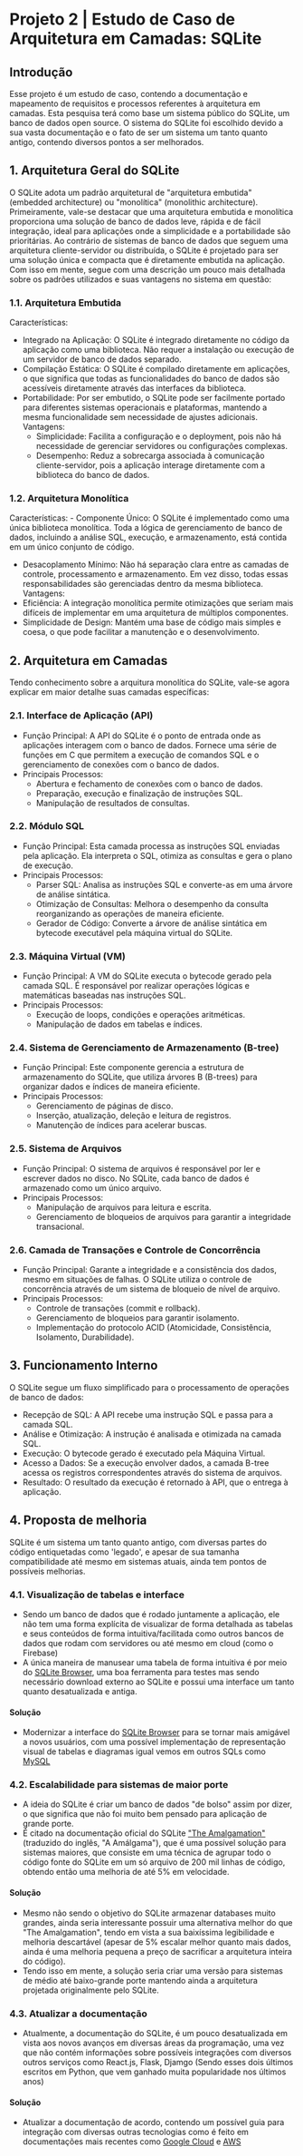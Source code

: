 # Projeto 2 | Estudo de Caso de Arquitetura em Camadas: SQLite
## Introdução
Esse projeto é um estudo de caso, contendo a documentação e mapeamento de requisitos e processos referentes à arquitetura em camadas. Esta pesquisa terá como base um sistema público do SQLite, um banco de dados open source.
O sistema do SQLite foi escolhido devido a sua vasta documentação e o fato de ser um sistema um tanto quanto antigo, contendo diversos pontos a ser melhorados.

## 1. Arquitetura Geral do SQLite
  O SQLite adota um padrão arquitetural de "arquitetura embutida" (embedded architecture) ou "monolítica" (monolithic architecture).
  Primeiramente, vale-se destacar que uma arquitetura embutida e monolítica proporciona uma solução de banco de dados leve, rápida e de fácil integração, ideal para aplicações onde a simplicidade e a portabilidade são prioritárias. Ao contrário de sistemas de banco de dados que seguem uma arquitetura cliente-servidor ou distribuída, o SQLite é projetado para ser uma solução única e compacta que é diretamente embutida na aplicação.
  Com isso em mente, segue com uma descrição um pouco mais detalhada sobre os padrões utilizados e suas vantagens no sistema em questão:
### 1.1. Arquitetura Embutida
  Características:
  - Integrado na Aplicação: O SQLite é integrado diretamente no código da aplicação como uma biblioteca. Não requer a instalação ou execução de um servidor de banco de dados separado.
  - Compilação Estática: O SQLite é compilado diretamente em aplicações, o que significa que todas as funcionalidades do banco de dados são acessíveis diretamente através das interfaces da biblioteca.
  - Portabilidade: Por ser embutido, o SQLite pode ser facilmente portado para diferentes sistemas operacionais e plataformas, mantendo a mesma funcionalidade sem necessidade de ajustes adicionais.
  Vantagens:
    - Simplicidade: Facilita a configuração e o deployment, pois não há necessidade de gerenciar servidores ou configurações complexas.
    - Desempenho: Reduz a sobrecarga associada à comunicação cliente-servidor, pois a aplicação interage diretamente com a biblioteca do banco de dados.
### 1.2. Arquitetura Monolítica
  Características:
    - Componente Único: O SQLite é implementado como uma única biblioteca monolítica. Toda a lógica de gerenciamento de banco de dados, incluindo a análise SQL, execução, e armazenamento, está contida em um único conjunto de código.
  - Desacoplamento Mínimo: Não há separação clara entre as camadas de controle, processamento e armazenamento. Em vez disso, todas essas responsabilidades são gerenciadas dentro da mesma biblioteca.
  Vantagens:
  - Eficiência: A integração monolítica permite otimizações que seriam mais difíceis de implementar em uma arquitetura de múltiplos componentes.
  - Simplicidade de Design: Mantém uma base de código mais simples e coesa, o que pode facilitar a manutenção e o desenvolvimento.

## 2. Arquitetura em Camadas
  Tendo conhecimento sobre a arquitura monolítica do SQLite, vale-se agora explicar em maior detalhe suas camadas específicas:
### 2.1. Interface de Aplicação (API)
- Função Principal: A API do SQLite é o ponto de entrada onde as aplicações interagem com o banco de dados. Fornece uma série de funções em C que permitem a execução de comandos SQL e o gerenciamento de conexões com o banco de dados.
- Principais Processos:
  - Abertura e fechamento de conexões com o banco de dados.
  - Preparação, execução e finalização de instruções SQL.
  - Manipulação de resultados de consultas.
### 2.2. Módulo SQL
- Função Principal: Esta camada processa as instruções SQL enviadas pela aplicação. Ela interpreta o SQL, otimiza as consultas e gera o plano de execução.
- Principais Processos:
  - Parser SQL: Analisa as instruções SQL e converte-as em uma árvore de análise sintática.
  - Otimização de Consultas: Melhora o desempenho da consulta reorganizando as operações de maneira eficiente.
  - Gerador de Código: Converte a árvore de análise sintática em bytecode executável pela máquina virtual do SQLite.
### 2.3. Máquina Virtual (VM)
- Função Principal: A VM do SQLite executa o bytecode gerado pela camada SQL. É responsável por realizar operações lógicas e matemáticas baseadas nas instruções SQL.
- Principais Processos:
  - Execução de loops, condições e operações aritméticas.
  - Manipulação de dados em tabelas e índices.
### 2.4. Sistema de Gerenciamento de Armazenamento (B-tree)
- Função Principal: Este componente gerencia a estrutura de armazenamento do SQLite, que utiliza árvores B (B-trees) para organizar dados e índices de maneira eficiente.
- Principais Processos:
  - Gerenciamento de páginas de disco.
  - Inserção, atualização, deleção e leitura de registros.
  - Manutenção de índices para acelerar buscas.
### 2.5. Sistema de Arquivos
- Função Principal: O sistema de arquivos é responsável por ler e escrever dados no disco. No SQLite, cada banco de dados é armazenado como um único arquivo.
- Principais Processos:
  - Manipulação de arquivos para leitura e escrita.
  - Gerenciamento de bloqueios de arquivos para garantir a integridade transacional.
### 2.6. Camada de Transações e Controle de Concorrência
- Função Principal: Garante a integridade e a consistência dos dados, mesmo em situações de falhas. O SQLite utiliza o controle de concorrência através de um sistema de bloqueio de nível de arquivo.
- Principais Processos:
  - Controle de transações (commit e rollback).
  - Gerenciamento de bloqueios para garantir isolamento.
  - Implementação do protocolo ACID (Atomicidade, Consistência, Isolamento, Durabilidade).

## 3. Funcionamento Interno
O SQLite segue um fluxo simplificado para o processamento de operações de banco de dados:

- Recepção de SQL: A API recebe uma instrução SQL e passa para a camada SQL.
- Análise e Otimização: A instrução é analisada e otimizada na camada SQL.
- Execução: O bytecode gerado é executado pela Máquina Virtual.
- Acesso a Dados: Se a execução envolver dados, a camada B-tree acessa os registros correspondentes através do sistema de arquivos.
- Resultado: O resultado da execução é retornado à API, que o entrega à aplicação.

## 4. Proposta de melhoria
  SQLite é um sistema um tanto quanto antigo, com diversas partes do código entiquetadas como 'legado', e apesar de sua tamanha compatibilidade até mesmo em sistemas atuais, ainda tem pontos de possíveis melhorias.

### 4.1. Visualização de tabelas e interface
- Sendo um banco de dados que é rodado juntamente a aplicação, ele não tem uma forma explícita de visualizar de forma detalhada as tabelas e seus conteúdos de forma intuitiva/facilitada como outros bancos de dados que rodam com servidores ou até mesmo em cloud (como o Firebase)
- A única maneira de manusear uma tabela de forma intuitiva é por meio do [SQLite Browser](https://sqlitebrowser.org/), uma boa ferramenta para testes mas sendo necessário download externo ao SQLite e possui uma interface um tanto quanto desatualizada e antiga.
#### Solução
- Modernizar a interface do [SQLite Browser](https://sqlitebrowser.org/) para se tornar mais amigável a novos usuários, com uma possível implementação de representação visual de tabelas e diagramas igual vemos em outros SQLs como [MySQL](https://www.mysql.com)

### 4.2. Escalabilidade para sistemas de maior porte
- A ideia do SQLite é criar um banco de dados "de bolso" assim por dizer, o que significa que não foi muito bem pensado para aplicação de grande porte.
- É citado na documentação oficial do SQLite ["The Amalgamation"](https://www.sqlite.org/amalgamation.html/) (traduzido do inglês, "A Amálgama"), que é uma possível solução para sistemas maiores, que consiste em uma técnica de agrupar todo o código fonte do SQLite em um só arquivo de 200 mil linhas de código, obtendo então uma melhoria de até 5% em velocidade.
#### Solução
- Mesmo não sendo o objetivo do SQLite armazenar databases muito grandes, ainda seria interessante possuir uma alternativa melhor do que "The Amalgamation", tendo em vista a sua baixíssima legibilidade e melhoria descartável (apesar de 5% escalar melhor quanto mais dados, ainda é uma melhoria pequena a preço de sacrificar a arquitetura inteira do código).
- Tendo isso em mente, a solução seria criar uma versão para sistemas de médio até baixo-grande porte mantendo ainda a arquitetura projetada originalmente pelo SQLite.

### 4.3. Atualizar a documentação
- Atualmente, a documentação do SQLite, é um pouco desatualizada em vista aos novos avanços em diversas áreas da programação, uma vez que não contém informações sobre possíveis integrações com diversos outros serviços como React.js, Flask, Djamgo (Sendo esses dois últimos escritos em Python, que vem ganhado muita popularidade nos últimos anos)
#### Solução
- Atualizar a documentação de acordo, contendo um possível guia para integração com diversas outras tecnologias como é feito em documentações mais recentes como [Google Cloud](https://cloud.google.com/docs?hl=pt-br) e [AWS](https://cloud.google.com/docs?hl=pt-br)
